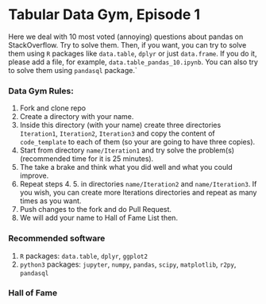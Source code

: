 # Tabular Data Gym, Episode 1

Here we deal with 10 most voted (annoying) questions about pandas on
StackOverflow. Try to solve them.  Then, if you want, you can try to solve
them using `R` packages like `data.table`, `dplyr` or just `data.frame`.
If you do it, please add a file, for example,
`data.table_pandas_10.ipynb`. You can also try to solve them using `pandasql`
package.`

### Data Gym Rules:

1. Fork and clone repo
2. Create a directory with your name.
3. Inside this directory (with your name) create three directories
   `Iteration1`, `Iteration2`, `Iteration3` and copy the content of
   `code_template` to each of them (so your are going to have three
   copies).
4. Start from directory `name/Iteration1` and try solve the problem(s)
   (recommended time for it is 25 minutes).
5. The take a brake and think what you did well and what you could
   improve.
6. Repeat steps 4. 5. in directories `name/Iteration2` and
   `name/Iteration3`. If you wish, you can create more Iterations
   directories and repeat as many times as you want.
7. Push changes to the fork and do Pull Request.
8. We will add your name to Hall of Fame List then.


### Recommended software

1. `R` packages: `data.table`, `dplyr`, `ggplot2`
2. `python3` packages: `jupyter`, `numpy`, `pandas`, `scipy`, `matplotlib`, `r2py`, `pandasql`

### Hall of Fame

